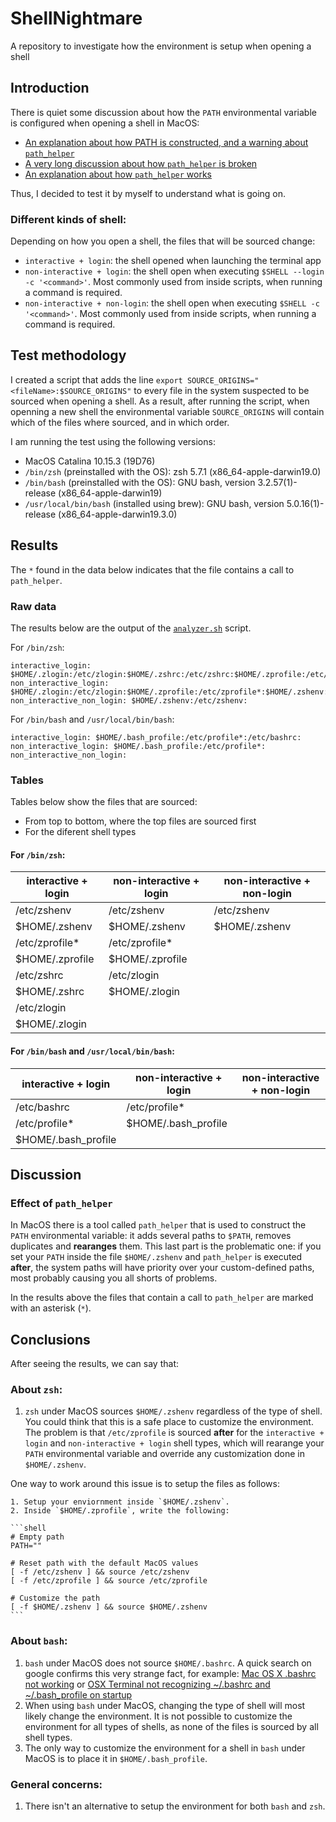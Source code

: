 # ShellNightmare

A repository to investigate how the environment is setup when opening a shell

## Introduction

There is quiet some discussion about how the `PATH` environmental variable is configured when opening a shell in MacOS:

* [An explanation about how PATH is constructed, and a warning about `path_helper`](https://scriptingosx.com/2017/05/where-paths-come-from/)
* [A very long discussion about how `path_helper` is broken](https://github.com/sorin-ionescu/prezto/issues/381)
* [An explanation about how `path_helper` works](http://www.softec.lu/site/DevelopersCorner/MasteringThePathHelper)

Thus, I decided to test it by myself to understand what is going on.

### Different kinds of shell:

Depending on how you open a shell, the files that will be sourced change:

* `interactive + login`: the shell opened when launching the terminal app
* `non-interactive + login`: the shell open when executing `$SHELL --login -c '<command>'`. Most commonly used from inside scripts, when running a command is required.
* `non-interactive + non-login`: the shell open when executing `$SHELL -c '<command>'`. Most commonly used from inside scripts, when running a command is required.


## Test methodology

I created a script that adds the line `export SOURCE_ORIGINS="<fileName>:$SOURCE_ORIGINS"` to every file in the system suspected to be sourced when opening a shell. As a result, after running the script, when openning a new shell the environmental variable `SOURCE_ORIGINS` will contain which of the files where sourced, and in which order.

I am running the test using the following versions:

* MacOS Catalina 10.15.3 (19D76)
* `/bin/zsh` (preinstalled with the OS): zsh 5.7.1 (x86_64-apple-darwin19.0)
* `/bin/bash` (preinstalled with the OS): GNU bash, version 3.2.57(1)-release (x86_64-apple-darwin19)
* `/usr/local/bin/bash` (installed using brew): GNU bash, version 5.0.16(1)-release (x86_64-apple-darwin19.3.0)

## Results

The `*` found in the data below indicates that the file contains a call to `path_helper`.

### Raw data

The results below are the output of the [`analyzer.sh`](analyzer.sh) script. 

For `/bin/zsh`:

```
interactive_login: $HOME/.zlogin:/etc/zlogin:$HOME/.zshrc:/etc/zshrc:$HOME/.zprofile:/etc/zprofile*:$HOME/.zshenv:/etc/zshenv:
non_interactive_login: $HOME/.zlogin:/etc/zlogin:$HOME/.zprofile:/etc/zprofile*:$HOME/.zshenv:/etc/zshenv:
non_interactive_non_login: $HOME/.zshenv:/etc/zshenv:
```

For `/bin/bash` and `/usr/local/bin/bash`:

```
interactive_login: $HOME/.bash_profile:/etc/profile*:/etc/bashrc:
non_interactive_login: $HOME/.bash_profile:/etc/profile*:
non_interactive_non_login: 
```
### Tables

Tables below show the files that are sourced:

* From top to bottom, where the top files are sourced first
* For the diferent shell types

#### For `/bin/zsh`:

| interactive + login | non-interactive + login | non-interactive + non-login |
|---------------------|-------------------------|-----------------------------|
| /etc/zshenv         | /etc/zshenv             | /etc/zshenv                 |
| $HOME/.zshenv       | $HOME/.zshenv           | $HOME/.zshenv               |
| /etc/zprofile*      | /etc/zprofile*          |                             |
| $HOME/.zprofile     | $HOME/.zprofile         |                             |
| /etc/zshrc          | /etc/zlogin             |                             |
| $HOME/.zshrc        | $HOME/.zlogin           |                             |
| /etc/zlogin         |                         |                             |
| $HOME/.zlogin       |                         |                             |

#### For `/bin/bash` and `/usr/local/bin/bash`:

| interactive + login | non-interactive + login | non-interactive + non-login |
|---------------------|-------------------------|-----------------------------|
| /etc/bashrc         | /etc/profile*           |                             |
| /etc/profile*       | $HOME/.bash_profile     |                             |
| $HOME/.bash_profile |                         |                             |

## Discussion

### Effect of `path_helper`

In MacOS there is a tool called `path_helper` that is used to construct the `PATH` environmental variable: it adds several paths to `$PATH`, removes duplicates and **rearanges** them. This last part is the problematic one: if you set your `PATH` inside the file `$HOME/.zshenv` and `path_helper` is executed **after**, the system paths will have priority over your custom-defined paths, most probably causing you all shorts of problems.

In the results above the files that contain a call to `path_helper` are marked with an asterisk (`*`).

## Conclusions

After seeing the results, we can say that:

### About `zsh`:

1. `zsh` under MacOS sources `$HOME/.zshenv` regardless of the type of shell. You could think that this is a safe place to customize the environment. The problem is that `/etc/zprofile` is sourced **after** for the `interactive + login` and `non-interactive + login` shell types, which will rearange your `PATH` environmental variable and override any customization done in `$HOME/.zshenv`. 

  One way to work around this issue is to setup the files as follows:
	
	1. Setup your enviornment inside `$HOME/.zshenv`.
	2. Inside `$HOME/.zprofile`, write the following:
	
	```shell
	# Empty path
	PATH="" 
	
	# Reset path with the default MacOS values
	[ -f /etc/zshenv ] && source /etc/zshenv 
	[ -f /etc/zprofile ] && source /etc/zprofile
	
	# Customize the path
	[ -f $HOME/.zshenv ] && source $HOME/.zshenv 
	```

### About `bash`:

1. `bash` under MacOS does not source `$HOME/.bashrc`. A quick search on google confirms this very strange fact, for example: [Mac OS X .bashrc not working](https://superuser.com/questions/244964/mac-os-x-bashrc-not-working) or [OSX Terminal not recognizing ~/.bashrc and ~/.bash_profile on startup](https://stackoverflow.com/a/44658683)
2. When using `bash` under MacOS, changing the type of shell will most likely change the environment. It is not possible to customize the environment for all types of shells, as none of the files is sourced by all shell types.
3. The only way to customize the environment for a shell in `bash` under MacOS is to place it in `$HOME/.bash_profile`.

### General concerns:

1. There isn't an alternative to setup the environment for both `bash` and `zsh`.
